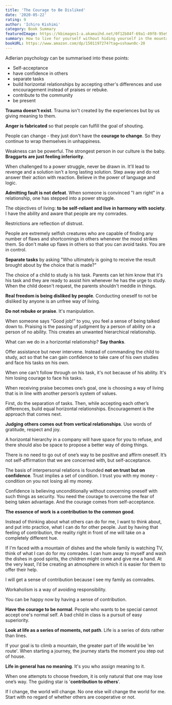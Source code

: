 ```yaml
---
title: 'The Courage to Be Disliked'
date: '2020-05-22'
rating: 9
author: 'Ichiro Kishimi'
category: Book Summary
featuredImage: https://kbimages1-a.akamaihd.net/0f12b84f-69a1-49f8-95e9-9f8ac230e738/1200/1200/False/the-courage-to-be-disliked.jpg
summary: How to live for yourself without hiding yourself in the mountain? How can we have relationships - work or family - without losing freedom? The Adlerian principles explained in this book have helped me to think through some relationship conflicts I'm facing.
bookURL: https://www.amazon.com/dp/1501197274?tag=sshawn0c-20
---
```

Adlerian psychology can be summarised into these points:

- Self-acceptance
- have confidence in others
- separate tasks
- build horizontal relationships by accepting other's differences and use encouragement instead of praises or rebuke.
- contribute to the community
- be present

**Trauma doesn't exist**. Trauma isn't created by the experiences but by us giving meaning to them.

**Anger is fabricated** so that people can fulfill the goal of shouting.

People can change - they just don't have the **courage to change**. So they continue to wrap themselves in unhappiness.

Weakness can be powerful. The strongest person in our culture is the baby. **Braggarts are just feeling inferiority**.

When challenged to a power struggle, never be drawn in. It'll lead to revenge and a solution isn't a long lasting solution. Step away and do not answer their action with reaction. Believe in the power of language and logic.

**Admitting fault is not defeat**. When someone is convinced "I am right" in a relationship, one has stepped into a power struggle.

The objectives of living: **to be self-reliant and live in harmony with society**. I have the ability and aware that people are my comrades.

Restrictions are reflection of distrust.

People are extremely selfish creatures who are capable of finding any number of flaws and shortcomings in others whenever the mood strikes them. So don't make up flaws in others so that you can avoid tasks. You are in control.

**Separate tasks** by asking "Who ultimately is going to receive the result brought about by the choice that is made?"

The choice of a child to study is his task. Parents can let him know that it's his task and they are ready to assist him whenever he has the urge to study. When the child doesn't request, the parents shouldn't meddle in things.

**Real freedom is being disliked by people**. Conducting oneself to not be disliked by anyone is an unfree way of living.

**Do not rebuke or praise**. It's manipulation.

When someone says "Good job!" to you, you feel a sense of being talked down to. Praising is the passing of judgment by a person of ability on a person of no ability. This creates an unwanted hierarchical relationship.

What can we do in a horizontal relationship? **Say thanks**.

Offer assistance but never intervene. Instead of commanding the child to study, act so that he can gain confidence to take care of his own studies and face his tasks on his own.

When one can't follow through on his task, it's not because of his ability. It's him losing courage to face his tasks.

When receiving praise becomes one’s goal, one is choosing a way of living that is in line with another person’s system of values.

First, do the separation of tasks. Then, while accepting each other’s differences, build equal horizontal relationships. Encouragement is the approach that comes next.

**Judging others comes out from vertical relationships**. Use words of gratitude, respect and joy.

A horizontal hierarchy in a company will have space for you to refuse, and there should also be space to propose a better way of doing things.

There is no need to go out of one’s way to be positive and affirm oneself. It’s not self-affirmation that we are concerned with, but self-acceptance.

The basis of interpersonal relations is founded **not on trust but on confidence**. Trust implies a set of condition. I trust you with my money - condition on you not losing all my money.

Confidence is believing unconditionally without concerning oneself with such things as security. You need the courage to overcome the fear of being taken advantage. And the courage comes from self-acceptance.

**The essence of work is a contribution to the common good**.

Instead of thinking about what others can do for me, I want to think about, and put into practice, what I can do for other people. Just by having that feeling of contribution, the reality right in front of me will take on a completely different hue.

If I'm faced with a mountain of dishes and the whole family is watching TV, think of what I can do for my comrades. I can hum away to myself and wash the dishes in good spirits, the children might come and give me a hand. At the very least, I’d be creating an atmosphere in which it is easier for them to offer their help.

I will get a sense of contribution because I see my family as comrades.

Workaholism is a way of avoiding responsibility.

You can be happy now by having a sense of contribution.

**Have the courage to be normal**. People who wants to be special cannot accept one's normal self. A bad child in class is a pursuit of easy superiority.

**Look at life as a series of moments, not path**. Life is a series of dots rather than lines.

If your goal is to climb a mountain, the greater part of life would be 'en route'. When starting a journey, the journey starts the moment you step out of house.

**Life in general has no meaning**. It's you who assign meaning to it.

When one attempts to choose freedom, it is only natural that one may lose one’s way. The guiding star is '**contribution to others**'.

If I change, the world will change. No one else will change the world for me. Start with no regard of whether others are cooperative or not.
